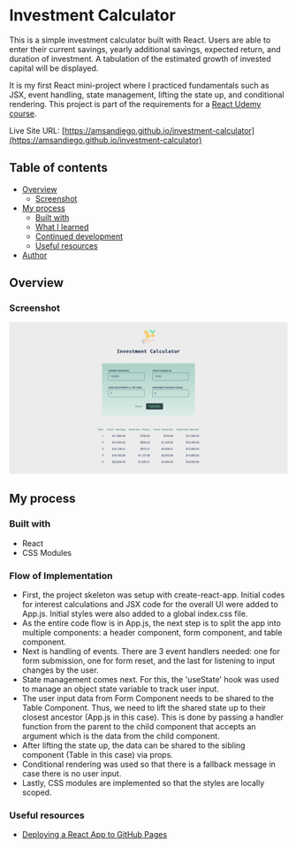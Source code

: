 # Investment Calculator

This is a simple investment calculator built with React. Users are able to enter their current savings, yearly additional savings, expected return, and duration of investment. A tabulation of the estimated growth of invested capital will be displayed.

It is my first React mini-project where I practiced fundamentals such as JSX, event handling, state management, lifting the state up, and conditional rendering. This project is part of the requirements for a [React Udemy course](https://www.udemy.com/course/react-the-complete-guide-incl-redux/).

Live Site URL: [https://amsandiego.github.io/investment-calculator](https://amsandiego.github.io/investment-calculator)

## Table of contents

- [Overview](#overview)
  - [Screenshot](#screenshot)
- [My process](#my-process)
  - [Built with](#built-with)
  - [What I learned](#what-i-learned)
  - [Continued development](#continued-development)
  - [Useful resources](#useful-resources)
- [Author](#author)

## Overview

### Screenshot

![](./src/assets/screenshot.png)

## My process

### Built with

- React
- CSS Modules

### Flow of Implementation

- First, the project skeleton was setup with create-react-app. Initial codes for interest calculations and JSX code for the overall UI were added to App.js. Initial styles were also added to a global index.css file.
- As the entire code flow is in App.js, the next step is to split the app into multiple components: a header component, form component, and table component.
- Next is handling of events. There are 3 event handlers needed: one for form submission, one for form reset, and the last for listening to input changes by the user.
- State management comes next. For this, the 'useState' hook was used to manage an object state variable to track user input.
- The user input data from Form Component needs to be shared to the Table Component. Thus, we need to lift the shared state up to their closest ancestor (App.js in this case). This is done by passing a handler function from the parent to the child component that accepts an argument which is the data from the child component.
- After lifting the state up, the data can be shared to the sibling component (Table in this case) via props.
- Conditional rendering was used so that there is a fallback message in case there is no user input.
- Lastly, CSS modules are implemented so that the styles are locally scoped.

### Useful resources

- [Deploying a React App to GitHub Pages](https://internetingishard.netlify.app/html-and-css/forms/index.html)
